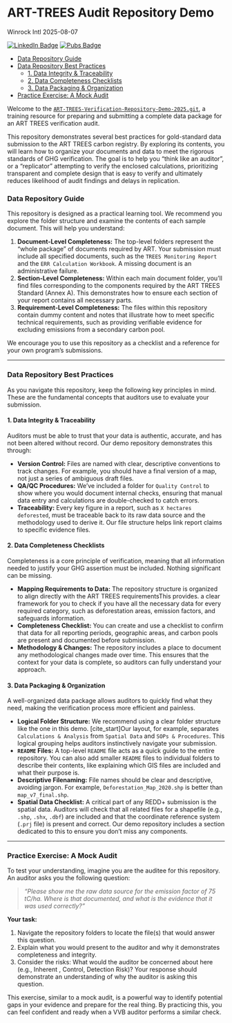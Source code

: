 ART-TREES Audit Repository Demo
================
Winrock Intl
2025-08-07

[![LinkedIn
Badge](https://img.shields.io/badge/Project-Profile-blue)](https://www.linkedin.com/in/seamusrobertmurphy/)
[![Pubs
Badge](https://img.shields.io/badge/Project-Pubs-critical)](https://scholar.google.com/citations?hl=en&user=jDGq9I4AAAAJ)

- [Data Repository Guide](#data-repository-guide)
- [Data Repository Best Practices](#data-repository-best-practices)
  - [1. Data Integrity & Traceability](#1-data-integrity--traceability)
  - [2. Data Completeness Checklists](#2-data-completeness-checklists)
  - [3. Data Packaging & Organization](#3-data-packaging--organization)
- [Practice Exercise: A Mock Audit](#practice-exercise-a-mock-audit)

Welcome to the
[`ART-TREES-Verification-Repository-Demo-2025.git`](https://github.com/seamusrobertmurphy/ART-TREES-Verification-Repository-Demo-2025),
a training resource for preparing and submitting a complete data package
for an ART TREES verification audit.

This repository demonstrates several best practices for gold-standard
data submission to the ART TREES carbon registry. By exploring its
contents, you will learn how to organize your documents and data to meet
the rigorous standards of GHG verification. The goal is to help you
“think like an auditor”, or a “replicator” attempting to verify the
enclosed calculations, prioritizing transparent and complete design that
is easy to verify and ultimately reduces likelihood of audit findings
and delays in replication.

### Data Repository Guide

This repository is designed as a practical learning tool. We recommend
you explore the folder structure and examine the contents of each sample
document. This will help you understand:

1.  **Document-Level Completeness:** The top-level folders represent the
    “whole package” of documents required by ART. Your submission must
    include all specified documents, such as the
    `TREES Monitoring Report` and the `ERR Calculation Workbook`. A
    missing document is an administrative failure.
2.  **Section-Level Completeness:** Within each main document folder,
    you’ll find files corresponding to the components required by the
    ART TREES Standard (Annex A). This demonstrates how to ensure each
    section of your report contains all necessary parts.
3.  **Requirement-Level Completeness:** The files within this repository
    contain dummy content and notes that illustrate how to meet specific
    technical requirements, such as providing verifiable evidence for
    excluding emissions from a secondary carbon pool.

We encourage you to use this repository as a checklist and a reference
for your own program’s submissions.

------------------------------------------------------------------------

### Data Repository Best Practices

As you navigate this repository, keep the following key principles in
mind. These are the fundamental concepts that auditors use to evaluate
your submission.

#### 1. Data Integrity & Traceability

Auditors must be able to trust that your data is authentic, accurate,
and has not been altered without record. Our demo repository
demonstrates this through:

- **Version Control:** Files are named with clear, descriptive
  conventions to track changes. For example, you should have a final
  version of a map, not just a series of ambiguous draft files.
- **QA/QC Procedures:** We’ve included a folder for `Quality Control` to
  show where you would document internal checks, ensuring that manual
  data entry and calculations are double-checked to catch errors.
- **Traceability:** Every key figure in a report, such as
  `X hectares deforested`, must be traceable back to its raw data source
  and the methodology used to derive it. Our file structure helps link
  report claims to specific evidence files.

#### 2. Data Completeness Checklists

Completeness is a core principle of verification, meaning that all
information needed to justify your GHG assertion must be included.
Nothing significant can be missing.

- **Mapping Requirements to Data:** The repository structure is
  organized to align directly with the ART TREES requirementsThis
  provides. a clear framework for you to check if you have all the
  necessary data for every required category, such as deforestation
  areas, emission factors, and safeguards information.
- **Completeness Checklist:** You can create and use a checklist to
  confirm that data for all reporting periods, geographic areas, and
  carbon pools are present and documented before submission.
- **Methodology & Changes:** The repository includes a place to document
  any methodological changes made over time. This ensures that the
  context for your data is complete, so auditors can fully understand
  your approach.

#### 3. Data Packaging & Organization

A well-organized data package allows auditors to quickly find what they
need, making the verification process more efficient and painless.

- **Logical Folder Structure:** We recommend using a clear folder
  structure like the one in this demo. \[cite_start\]Our layout, for
  example, separates `Calculations & Analysis` from `Spatial Data` and
  `SOPs & Procedures`. This logical grouping helps auditors
  instinctively navigate your submission.
- **`README` Files:** A top-level `README` file acts as a quick guide to
  the entire repository. You can also add smaller `README` files to
  individual folders to describe their contents, like explaining which
  GIS files are included and what their purpose is.
- **Descriptive Filenaming:** File names should be clear and
  descriptive, avoiding jargon. For example,
  `Deforestation_Map_2020.shp` is better than `map_v7_final.shp`.
- **Spatial Data Checklist:** A critical part of any REDD+ submission is
  the spatial data. Auditors will check that all related files for a
  shapefile (e.g., `.shp`, `.shx`, `.dbf`) are included and that the
  coordinate reference system (`.prj` file) is present and correct. Our
  demo repository includes a section dedicated to this to ensure you
  don’t miss any components.

------------------------------------------------------------------------

### Practice Exercise: A Mock Audit

To test your understanding, imagine you are the auditee for this
repository. An auditor asks you the following question:

> *“Please show me the raw data source for the emission factor of 75
> tC/ha. Where is that documented, and what is the evidence that it was
> used correctly?”*

**Your task:**

1.  Navigate the repository folders to locate the file(s) that would
    answer this question.
2.  Explain what you would present to the auditor and why it
    demonstrates completeness and integrity.
3.  Consider the risks: What would the auditor be concerned about here
    (e.g., Inherent , Control, Detection Risk)? Your response should
    demonstrate an understanding of why the auditor is asking this
    question.

This exercise, similar to a mock audit, is a powerful way to identify
potential gaps in your evidence and prepare for the real thing. By
practicing this, you can feel confident and ready when a VVB auditor
performs a similar check.
